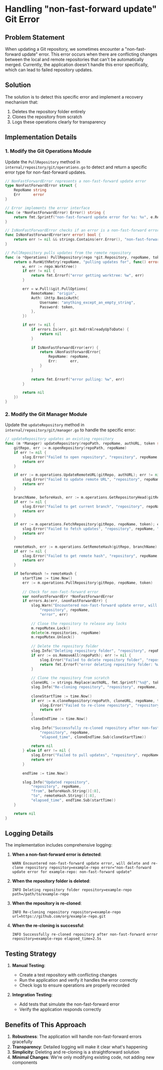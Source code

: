 # Handling "non-fast-forward update" Git Error

## Problem Statement

When updating a Git repository, we sometimes encounter a "non-fast-forward update" error. This error occurs when there are conflicting changes between the local and remote repositories that can't be automatically merged. Currently, the application doesn't handle this error specifically, which can lead to failed repository updates.

## Solution

The solution is to detect this specific error and implement a recovery mechanism that:
1. Deletes the repository folder entirely
2. Clones the repository from scratch
3. Logs these operations clearly for transparency

## Implementation Details

### 1. Modify the Git Operations Module

Update the `PullRepository` method in `internal/repository/git/operations.go` to detect and return a specific error type for non-fast-forward updates.

```go
// NonFastForwardError represents a non-fast-forward update error
type NonFastForwardError struct {
    RepoName string
    Err      error
}

// Error implements the error interface
func (e *NonFastForwardError) Error() string {
    return fmt.Sprintf("non-fast-forward update error for %s: %v", e.RepoName, e.Err)
}

// IsNonFastForwardError checks if an error is a non-fast-forward error
func IsNonFastForwardError(err error) bool {
    return err != nil && strings.Contains(err.Error(), "non-fast-forward update")
}

// PullRepository pulls updates from the remote repository
func (o *Operations) PullRepository(repo *git.Repository, repoName, token string) error {
    return o.RunWithRetry(repoName, "pulling updates for", func() error {
        w, err := repo.Worktree()
        if err != nil {
            return fmt.Errorf("error getting worktree: %w", err)
        }

        err = w.Pull(&git.PullOptions{
            RemoteName: "origin",
            Auth: &http.BasicAuth{
                Username: "anything_except_an_empty_string",
                Password: token,
            },
        })

        if err != nil {
            if errors.Is(err, git.NoErrAlreadyUpToDate) {
                return nil
            }
            
            if IsNonFastForwardError(err) {
                return &NonFastForwardError{
                    RepoName: repoName,
                    Err:      err,
                }
            }
            
            return fmt.Errorf("error pulling: %w", err)
        }

        return nil
    })
}
```

### 2. Modify the Git Manager Module

Update the `updateRepository` method in `internal/repository/git/manager.go` to handle the specific error:

```go
// updateRepository updates an existing repository
func (m *Manager) updateRepository(repoPath, repoName, authURL, token string) error {
    gitRepo, err := m.openRepository(repoPath, repoName)
    if err != nil {
        slog.Error("Failed to open repository", "repository", repoName, "error", err)
        return err
    }

    if err := m.operations.UpdateRemoteURL(gitRepo, authURL); err != nil {
        slog.Error("Failed to update remote URL", "repository", repoName, "error", err)
        return err
    }

    branchName, beforeHash, err := m.operations.GetRepositoryHead(gitRepo)
    if err != nil {
        slog.Error("Failed to get current branch", "repository", repoName, "error", err)
        return err
    }

    if err := m.operations.FetchRepository(gitRepo, repoName, token); err != nil {
        slog.Error("Failed to fetch updates", "repository", repoName, "error", err)
        return err
    }

    remoteHash, err := m.operations.GetRemoteHash(gitRepo, branchName)
    if err != nil {
        slog.Error("Failed to get remote hash", "repository", repoName, "error", err)
        return err
    }

    if beforeHash != remoteHash {
        startTime := time.Now()
        err := m.operations.PullRepository(gitRepo, repoName, token)
        
        // Check for non-fast-forward error
        var nonFastForwardErr *NonFastForwardError
        if errors.As(err, &nonFastForwardErr) {
            slog.Warn("Encountered non-fast-forward update error, will delete and re-clone repository",
                "repository", repoName,
                "error", err)
            
            // Close the repository to release any locks
            m.repoMutex.Lock()
            delete(m.repositories, repoName)
            m.repoMutex.Unlock()
            
            // Delete the repository folder
            slog.Info("Deleting repository folder", "repository", repoName, "path", repoPath)
            if err := os.RemoveAll(repoPath); err != nil {
                slog.Error("Failed to delete repository folder", "repository", repoName, "path", repoPath, "error", err)
                return fmt.Errorf("error deleting repository folder: %w", err)
            }
            
            // Clone the repository from scratch
            cloneURL := strings.Replace(authURL, fmt.Sprintf("%s@", token), "", 1)
            slog.Info("Re-cloning repository", "repository", repoName, "url", cloneURL)
            
            cloneStartTime := time.Now()
            if err := m.cloneRepository(repoPath, cloneURL, repoName, token); err != nil {
                slog.Error("Failed to re-clone repository", "repository", repoName, "error", err)
                return err
            }
            cloneEndTime := time.Now()
            
            slog.Info("Successfully re-cloned repository after non-fast-forward error",
                "repository", repoName,
                "elapsed_time", cloneEndTime.Sub(cloneStartTime))
                
            return nil
        } else if err != nil {
            slog.Error("Failed to pull updates", "repository", repoName, "error", err)
            return err
        }
        
        endTime := time.Now()

        slog.Info("Updated repository",
            "repository", repoName,
            "from", beforeHash.String()[:8],
            "to", remoteHash.String()[:8],
            "elapsed_time", endTime.Sub(startTime))
    }

    return nil
}
```

## Logging Details

The implementation includes comprehensive logging:

1. **When a non-fast-forward error is detected**:
   ```
   WARN Encountered non-fast-forward update error, will delete and re-clone repository repository=example-repo error="non-fast-forward update error for example-repo: non-fast-forward update"
   ```

2. **When the repository folder is deleted**:
   ```
   INFO Deleting repository folder repository=example-repo path=/path/to/example-repo
   ```

3. **When the repository is re-cloned**:
   ```
   INFO Re-cloning repository repository=example-repo url=https://github.com/org/example-repo.git
   ```

4. **When the re-cloning is successful**:
   ```
   INFO Successfully re-cloned repository after non-fast-forward error repository=example-repo elapsed_time=2.5s
   ```

## Testing Strategy

1. **Manual Testing**:
   - Create a test repository with conflicting changes
   - Run the application and verify it handles the error correctly
   - Check logs to ensure operations are properly recorded

2. **Integration Testing**:
   - Add tests that simulate the non-fast-forward error
   - Verify the application responds correctly

## Benefits of This Approach

1. **Robustness**: The application will handle non-fast-forward errors gracefully
2. **Transparency**: Detailed logging will make it clear what's happening
3. **Simplicity**: Deleting and re-cloning is a straightforward solution
4. **Minimal Changes**: We're only modifying existing code, not adding new components